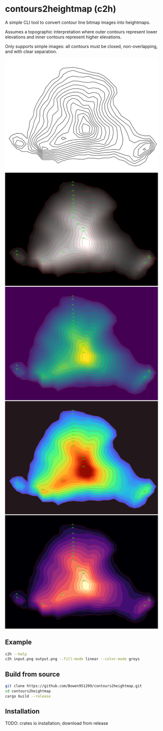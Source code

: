 # contours2heightmap (c2h)

A simple CLI tool to convert contour line bitmap images into heightmaps.

Assumes a topographic interpretation where outer contours represent lower elevations and inner contours represent higher elevations.

Only supports simple images: all contours must be closed, non-overlapping, and with clear separation.

![contour](gallery/turtle_island_contour.jpg)
![linear_greys](gallery/turtle_island_linear_greys.png)
![linear_viridis](gallery/turtle_island_linear_viridis.png)
![linear_turbo](gallery/turtle_island_linear_turbo.png)
![flat_magma](gallery/turtle_island_flat_magma.png)

## Example

```bash
c2h --help
c2h input.png output.png --fill-mode linear --color-mode greys
```

## Build from source

```bash
git clone https://github.com/Bowen951209/contours2heightmap.git
cd contours2heightmap
cargo build --release
```

## Installation

TODO: crates io installation; download from release
